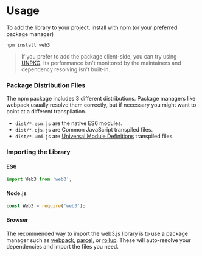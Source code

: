 # Usage

To add the library to your project, install with npm (or your preferred package manager)

```
npm install web3
```

> If you prefer to add the package client-side, you can try using [UNPKG](http://unpkg.com/web3).
> Its performance isn't monitored by the maintainers and dependency resolving isn't built-in.

### Package Distribution Files

The npm package includes 3 different distributions. Package managers like webpack usually resolve them correctly, but if necessary you might want to point at a different transpilation.

- `dist/*.esm.js` are the native ES6 modules.
- `dist/*.cjs.js` are Common JavaScript transpiled files.
- `dist/*.umd.js` are [Universal Module Definitions](https://github.com/umdjs/umd) transpiled files.

### Importing the Library

#### ES6
```js
import Web3 from 'web3';
```

#### Node.js
```js
const Web3 = require('web3');
```

#### Browser
The recommended way to import the web3.js library is to use a package manager such as [webpack](https://webpack.js.org/), [parcel](https://parceljs.org/), or [rollup](https://rollupjs.org/). These will auto-resolve your dependencies and import the files you need.
